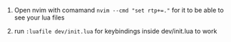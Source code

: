 
1. Open nvim with comamand `nvim --cmd "set rtp+=."` for it to be able to
see your lua files

2. run `:luafile dev/init.lua` for keybindings inside dev/init.lua to work

